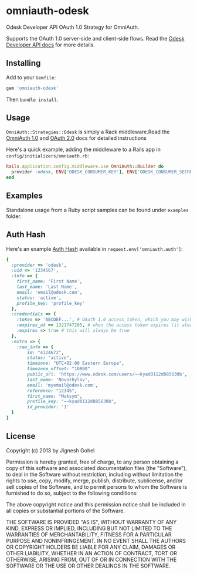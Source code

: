 omniauth-odesk
===============

Odesk Developer API OAuth 1.0 Strategy for OmniAuth.

Supports the OAuth 1.0 server-side and client-side flows. Read the [Odesk Developer API docs](http://developers.odesk.com/w/page/38106543/Authentication-using-OAuth) for more details.

## Installing

Add to your `Gemfile`:

```ruby
gem 'omniauth-odesk'
```

Then `bundle install`.

## Usage

`OmniAuth::Strategies::Odesk` is simply a Rack middleware.Read the [OmniAuth 1.0](https://github.com/intridea/omniauth) and [OAuth 2.0](https://github.com/intridea/oauth2) docs for detailed instructions

Here's a quick example, adding the middleware to a Rails app in `config/initializers/omniauth.rb`:

```ruby
Rails.application.config.middleware.use OmniAuth::Builder do
  provider :odesk, ENV['ODESK_CONSUMER_KEY'], ENV['ODESK_CONSUMER_SECRET']
end
```

## Examples
Standalone usage from a Ruby script samples can be found under `examples` folder.

## Auth Hash

Here's an example [Auth Hash](https://github.com/intridea/omniauth/wiki/Auth-Hash-Schema) available in `request.env['omniauth.auth']`:

```ruby
{
  :provider => 'odesk',
  :uid => '1234567',
  :info => {
    first_name: 'First Name',
    last_name: 'Last Name',
    email: 'email@odesk.com',
    status: 'active',
    profile_key: 'profile_key'
  },
  :credentials => {
    :token => 'ABCDEF...', # OAuth 1.0 access_token, which you may wish to store
    :expires_at => 1321747205, # when the access token expires (it always will)
    :expires => true # this will always be true
  },
  :extra => {
    :raw_info => {
        id: "4124672",
        status: "active",
        timezone: "UTC+02:00 Eastern Europe",
        timezone_offset: "10800"
        public_url: 'https://www.odesk.com/users/~~kyad0112d885630b',
        last_name: 'Novozhylov',
        email: 'myemail@odesk.com',
        reference: "12345",
        first_name: "Maksym",
        profile_key: "~~kyad0112d885630b",
        id_provider: '1'
  }
}
```

## License

Copyright (c) 2013 by Jignesh Gohel

Permission is hereby granted, free of charge, to any person obtaining a copy of this software and associated documentation files (the "Software"), to deal in the Software without restriction, including without limitation the rights to use, copy, modify, merge, publish, distribute, sublicense, and/or sell copies of the Software, and to permit persons to whom the Software is furnished to do so, subject to the following conditions:

The above copyright notice and this permission notice shall be included in all copies or substantial portions of the Software.

THE SOFTWARE IS PROVIDED "AS IS", WITHOUT WARRANTY OF ANY KIND, EXPRESS OR IMPLIED, INCLUDING BUT NOT LIMITED TO THE WARRANTIES OF MERCHANTABILITY, FITNESS FOR A PARTICULAR PURPOSE AND NONINFRINGEMENT. IN NO EVENT SHALL THE AUTHORS OR COPYRIGHT HOLDERS BE LIABLE FOR ANY CLAIM, DAMAGES OR OTHER LIABILITY, WHETHER IN AN ACTION OF CONTRACT, TORT OR OTHERWISE, ARISING FROM, OUT OF OR IN CONNECTION WITH THE SOFTWARE OR THE USE OR OTHER DEALINGS IN THE SOFTWARE.
